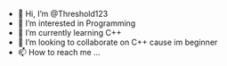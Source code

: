 - 👋 Hi, I’m @Threshold123
- 👀 I’m interested in Programming
- 🌱 I’m currently learning C++
- 💞️ I’m looking to collaborate on C++ cause im beginner 
- 📫 How to reach me ...

<!---
Threshold123/Threshold123 is a ✨ special ✨ repository because its `README.md` (this file) appears on your GitHub profile.
You can click the Preview link to take a look at your changes.
--->
